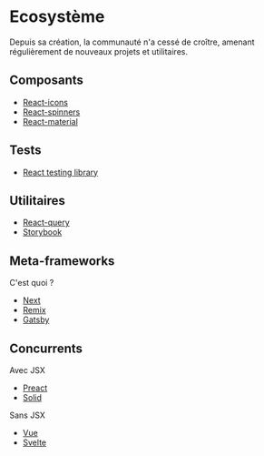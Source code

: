 # Ecosystème

Depuis sa création, la communauté n'a cessé de croître, amenant régulièrement de nouveaux projets et utilitaires.

## Composants

- [React-icons](https://react-icons.netlify.com/#/search)
- [React-spinners](https://www.davidhu.io/react-spinners/)
- [React-material](https://material-ui.com/)

## Tests

- [React testing library](https://testing-library.com/docs/react-testing-library/intro)

## Utilitaires

- [React-query](https://react-query.tanstack.com/)
- [Storybook](https://storybook.js.org/)

## Meta-frameworks

C'est quoi ?

- [Next](https://nextjs.org/)
- [Remix](https://remix.run/)
- [Gatsby](https://www.gatsbyjs.com/)

## Concurrents

Avec JSX

- [Preact](https://preactjs.com/)
- [Solid](https://www.solidjs.com/)

Sans JSX

- [Vue](https://vuejs.org/)
- [Svelte](https://svelte.dev/docs)



